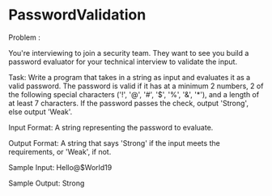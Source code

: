 # PasswordValidation

Problem :

You're interviewing to join a security team. They want to see you build a password evaluator for your technical interview to validate the input.

Task: 
Write a program that takes in a string as input and evaluates it as a valid password. The password is valid if it has at a minimum 2 numbers, 2 of the following special characters ('!', '@', '#', '$', '%', '&', '*'), and a length of at least 7 characters.
If the password passes the check, output 'Strong', else output 'Weak'.

Input Format:
A string representing the password to evaluate.

Output Format:
A string that says 'Strong' if the input meets the requirements, or 'Weak', if not.

Sample Input: 
Hello@$World19

Sample Output: 
Strong
